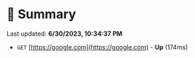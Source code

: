 # 📖 Summary
Last updated: **6/30/2023, 10:34:37 PM**

- `GET` [https://google.com](https://google.com) - **Up** (174ms)
